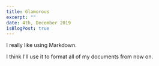 ```yaml
---
title: Glamorous
excerpt: ""
date: 4th, December 2019
isBlogPost: true
---
```


I really like using Markdown.

I think I'll use it to format all of my documents from now on.